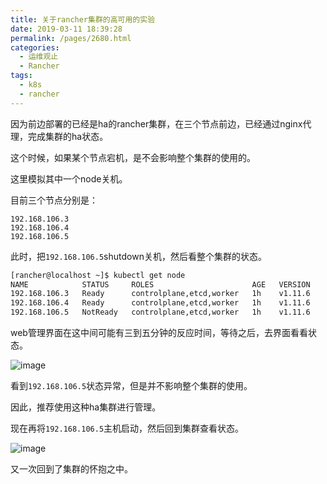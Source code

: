 ```yaml
---
title: 关于rancher集群的高可用的实验
date: 2019-03-11 18:39:28
permalink: /pages/2680.html
categories:
  - 运维观止
  - Rancher
tags:
  - k8s
  - rancher
---
```


因为前边部署的已经是ha的rancher集群，在三个节点前边，已经通过nginx代理，完成集群的ha状态。

这个时候，如果某个节点宕机，是不会影响整个集群的使用的。

这里模拟其中一个node关机。

目前三个节点分别是：

```
192.168.106.3
192.168.106.4
192.168.106.5
```

此时，把`192.168.106.5`shutdown关机，然后看整个集群的状态。

```sh
[rancher@localhost ~]$ kubectl get node
NAME            STATUS     ROLES                      AGE   VERSION
192.168.106.3   Ready      controlplane,etcd,worker   1h    v1.11.6
192.168.106.4   Ready      controlplane,etcd,worker   1h    v1.11.6
192.168.106.5   NotReady   controlplane,etcd,worker   1h    v1.11.6
```

web管理界面在这中间可能有三到五分钟的反应时间，等待之后，去界面看看状态。

![image](http://t.eryajf.net/imgs/2021/09/c39764d404064f37.jpg)

看到`192.168.106.5`状态异常，但是并不影响整个集群的使用。

因此，推荐使用这种ha集群进行管理。

现在再将`192.168.106.5`主机启动，然后回到集群查看状态。

![image](http://t.eryajf.net/imgs/2021/09/62a4f5feac391fe5.jpg)

又一次回到了集群的怀抱之中。
